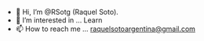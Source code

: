 - 👋 Hi, I’m @RSotg (Raquel Soto).
- 👀 I’m interested in ... Learn
- 📫 How to reach me ... raquelsotoargentina@gmail.com

<!---
RSotg/RSotg is a ✨ special ✨ repository because its `README.md` (this file) appears on your GitHub profile.
You can click the Preview link to take a look at your changes.
--->

